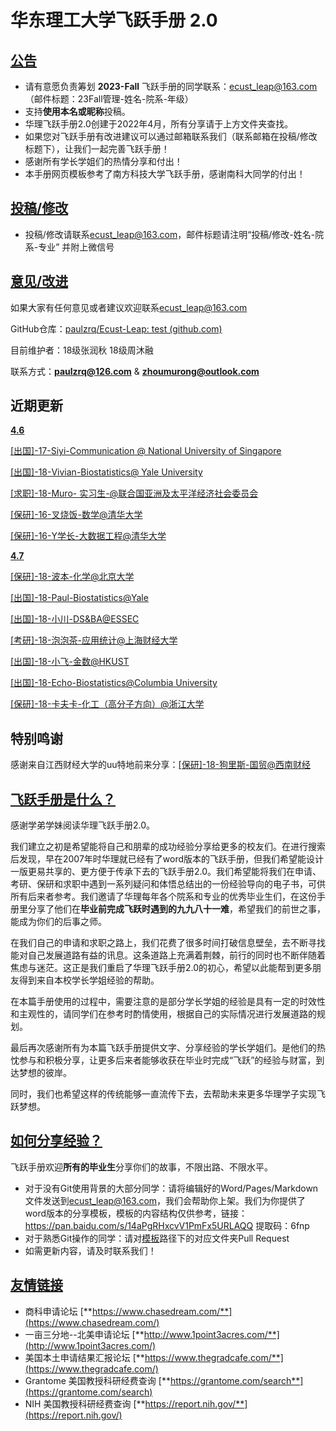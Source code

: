 # 华东理工大学飞跃手册 2.0

## <u>公告</u>

- 请有意愿负责筹划 **2023-Fall** 飞跃手册的同学联系：[ecust_leap@163.com](mailto:ecust_leap@163.com)（邮件标题：23Fall管理-姓名-院系-年级）
- 支持**使用本名或昵称**投稿。
- 华理飞跃手册2.0创建于2022年4月，所有分享请于上方文件夹查找。
- 如果您对飞跃手册有改进建议可以通过邮箱联系我们（联系邮箱在投稿/修改标题下），让我们一起完善飞跃手册！
- 感谢所有学长学姐们的热情分享和付出！
- 本手册网页模板参考了南方科技大学飞跃手册，感谢南科大同学的付出！

## <u>投稿/修改</u>

- 投稿/修改请联系[ecust_leap@163.com](mailto:ecust_leap@163.com)，邮件标题请注明“投稿/修改-姓名-院系-专业” 并附上微信号

## <u>意见/改进</u>

如果大家有任何意见或者建议欢迎联系[ecust_leap@163.com](mailto:ecust_leap@163.com)

GitHub仓库：[paulzrq/Ecust-Leap: test (github.com)](https://github.com/paulzrq/Ecust-Leap)

目前维护者：18级张润秋 18级周沐融

联系方式：**paulzrq@126.com** & [**zhoumurong@outlook.com**](mailto:zhoumurong@outlook.com)

## 近期更新

**<u>4.6</u>**

[[出国]-17-Siyi-Communication @ National University of Singapore](https://github.com/paulzrq/Ecust-Leap/tree/main/社会与公共管理学院/公共政策系)

[[出国]-18-Vivian-Biostatistics@ Yale University](https://github.com/paulzrq/Ecust-Leap/tree/main/生物工程学院/应用生物学系)

[[求职]-18-Muro- 实习生-@联合国亚洲及太平洋经济社会委员会](https://github.com/paulzrq/Ecust-Leap/tree/main/社会与公共管理学院/公共政策系)

[[保研]-16-叉烧饭-数学@清华大学](https://github.com/paulzrq/Ecust-Leap/tree/main/数学学院)

[[保研]-16-Y学长-大数据工程@清华大学](https://github.com/paulzrq/Ecust-Leap/tree/main/物理学院)

**<u>4.7</u>**

[[保研]-18-波本-化学@北京大学](https://github.com/paulzrq/Ecust-Leap/tree/main/化学与分子工程学院/化学系)

[[出国]-18-Paul-Biostatistics@Yale](https://github.com/paulzrq/Ecust-Leap/tree/main/数学学院)

[[出国]-18-小川-DS&BA@ESSEC](https://github.com/paulzrq/Ecust-Leap/tree/main/材料科学与工程学院/无机材料系)

[[考研]-18-泡泡茶-应用统计@上海财经大学](https://github.com/paulzrq/Ecust-Leap/tree/main/数学学院)

[[出国]-18-小飞-金数@HKUST](https://github.com/paulzrq/Ecust-Leap/tree/main/商学院/金融学系)

[[出国]-18-Echo-Biostatistics@Columbia University](https://github.com/paulzrq/Ecust-Leap/tree/main/生物工程学院/应用生物学系)

[[保研]-18-卡夫卡-化工（高分子方向）@浙江大学](https://github.com/paulzrq/Ecust-Leap/tree/main/材料科学与工程学院/高分子材料系)

## 特别鸣谢

感谢来自江西财经大学的uu特地前来分享：[[保研]-18-狗里斯-国贸@西南财经](https://github.com/paulzrq/Ecust-Leap/tree/main/4保研)

## <u>飞跃手册是什么？</u>

感谢学弟学妹阅读华理飞跃手册2.0。

我们建立之初是希望能将自己和朋辈的成功经验分享给更多的校友们。在进行搜索后发现，早在2007年时华理就已经有了word版本的飞跃手册，但我们希望能设计一版更易共享的、更方便于传承下去的飞跃手册2.0。我们希望能将我们在申请、考研、保研和求职中遇到一系列疑问和体悟总结出的一份经验导向的电子书，可供所有后来者参考。我们邀请了华理每年各个院系和专业的优秀毕业生们，在这份手册里分享了他们在**毕业前完成飞跃时遇到的九九八十一难**，希望我们的前世之事，能成为你们的后事之师。

在我们自己的申请和求职之路上，我们花费了很多时间打破信息壁垒，去不断寻找能对自己发展道路有益的讯息。这条道路上充满着荆棘，前行的同时也不断伴随着焦虑与迷茫。这正是我们重启了华理飞跃手册2.0的初心，希望以此能帮到更多朋友得到来自本校学长学姐经验的帮助。

在本篇手册使用的过程中，需要注意的是部分学长学姐的经验是具有一定的时效性和主观性的，请同学们在参考时酌情使用，根据自己的实际情况进行发展道路的规划。

最后再次感谢所有为本篇飞跃手册提供文字、分享经验的学长学姐们。是他们的热忱参与和积极分享，让更多后来者能够收获在毕业时完成“飞跃”的经验与财富，到达梦想的彼岸。

同时，我们也希望这样的传统能够一直流传下去，去帮助未来更多华理学子实现飞跃梦想。

## **<u>如何分享经验？</u>**

飞跃手册欢迎**所有的毕业生**分享你们的故事，不限出路、不限水平。

- 对于没有Git使用背景的大部分同学：请将编辑好的Word/Pages/Markdown文件发送到[ecust_leap@163.com](mailto:ecust_leap@163.com)，我们会帮助你上架。我们为你提供了word版本的分享模板，模板的内容结构仅供参考，链接：https://pan.baidu.com/s/14aPgRHxcvV1PmFx5URLAQQ 提取码：6fnp
- 对于熟悉Git操作的同学：请对[模板](https://github.com/paulzrq/Ecust-Leap/tree/main/0%E6%A8%A1%E6%9D%BF)路径下的对应文件夹Pull Request
- 如需更新内容，请及时联系我们！

## <u>**友情链接**</u>

- 商科申请论坛 [**https://www.chasedream.com/**](https://www.chasedream.com/)
- 一亩三分地--北美申请论坛 [**http://www.1point3acres.com/**](http://www.1point3acres.com/)
- 美国本土申请结果汇报论坛 [**https://www.thegradcafe.com/**](https://www.thegradcafe.com/)
- Grantome 美国教授科研经费查询 [**https://grantome.com/search**](https://grantome.com/search)
- NIH 美国教授科研经费查询 [**https://report.nih.gov/**](https://report.nih.gov/)